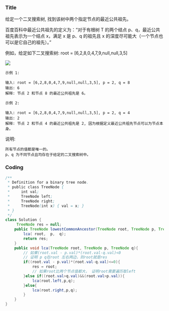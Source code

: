 ###   Title
给定一个二叉搜索树, 找到该树中两个指定节点的最近公共祖先。

百度百科中最近公共祖先的定义为：“对于有根树 T 的两个结点 p、q，最近公共祖先表示为一个结点 x，满足 x 是 p、q 的祖先且 x 的深度尽可能大（一个节点也可以是它自己的祖先）。”

例如，给定如下二叉搜索树:  root = [6,2,8,0,4,7,9,null,null,3,5]


![](https://upload-images.jianshu.io/upload_images/5786888-516f96e8033e66e0.png?imageMogr2/auto-orient/strip%7CimageView2/2/w/1240)
 
```
示例 1:

输入: root = [6,2,8,0,4,7,9,null,null,3,5], p = 2, q = 8
输出: 6 
解释: 节点 2 和节点 8 的最近公共祖先是 6。
```

```
示例 2:

输入: root = [6,2,8,0,4,7,9,null,null,3,5], p = 2, q = 4
输出: 2
解释: 节点 2 和节点 4 的最近公共祖先是 2, 因为根据定义最近公共祖先节点可以为节点本身。
```

说明:
```
所有节点的值都是唯一的。
p、q 为不同节点且均存在于给定的二叉搜索树中。
```


###   Coding
```java
/**
 * Definition for a binary tree node.
 * public class TreeNode {
 *     int val;
 *     TreeNode left;
 *     TreeNode right;
 *     TreeNode(int x) { val = x; }
 * }
 */
class Solution {
     TreeNode res = null;
    public TreeNode lowestCommonAncestor(TreeNode root, TreeNode p, TreeNode q) {
        lca( root,  p,  q);
        return res;
    }
    public void lca(TreeNode root, TreeNode p, TreeNode q){
        // 如果(root.val - p.val)*(root.val-q.val)<0
        // 证明 p q在root 左右两边，则root就是res
        if((root.val - p.val)*(root.val-q.val)<=0){
            res = root;
            // 如果root比两个节点值都大， 证明root需要遍历取left
        }else if((root.val>q.val)&&(root.val>p.val)){
            lca(root.left,p,q);
        }else{
            lca(root.right,p,q);
        }
    }
}
```